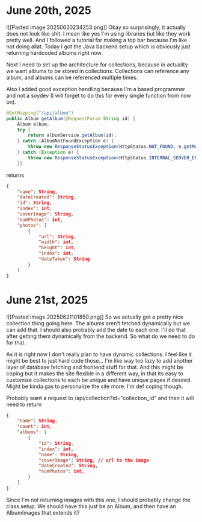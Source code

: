 # June 20th, 2025
![[Pasted image 20250620234253.png]]
Okay so surprisingly, it actually does not look like shit. I mean like yes I'm using libraries but like they work pretty well. And I followed a tutorial for making a top bar because I'm like not doing allat. Today I got the Java backend setup which is obviously just returning hardcoded albums right now. 

Next I need to set up the architecture for collections, because in actuality we want albums to be stored in collections. Collections can reference any album, and albums can be referenced multiple times. 

Also I added good exception handling because I'm a based programmer and not a soydev (I will forget to do this for every single function from now on). 
```Java
@GetMapping("/api/album")  
public Album getAlbum(@RequestParam String id) {  
    Album album;  
    try {  
        return albumService.getAlbum(id);  
    } catch (AlbumNotFoundException e) {  
        throw new ResponseStatusException(HttpStatus.NOT_FOUND, e.getMessage());  
    } catch (Exception e) {  
        throw new ResponseStatusException(HttpStatus.INTERNAL_SERVER_ERROR, e.getMessage());  
    }}
```

returns 
```Json
{
	"name": String,
	"dateCreated": String,
	"id": String,
	"index": int,
	"coverImage": String,
	"numPhotos": int,
	"photos": [
		{
			"url": String,
			"width": int,
			"height": int,
			"index": int,
			"dateTaken": String
		}
	]
}
```
# June 21st, 2025
![[Pasted image 20250621101850.png]]
So we actually got a pretty nice collection thing going here. The albums aren't fetched dynamically but we can add that. I should also probably add the date to each one. I'll do that after getting them dynamically from the backend. So what do we need to do for that.

As it is right now I don't really plan to have dynamic collections. I feel like it might be best to just hard code those... I'm like way too lazy to add another layer of database fetching and frontend stuff for that. And this might be coping but it makes the site flexible in a different way, in that its easy to customize collections to each be unique and have unique pages if desired. Might be kinda gas to personalize the site more. I'm def coping though.

Probably want a request to /api/collection?id="collection_id"
and then it will need to return
```Json
{
	"name": String,
	"count": int,
	"albums": [
		{
			"id": String,
			"index": int,
			"name": String,
			"coverImage": String, // url to the image
			"dateCreated": String,
			"numPhotos": int,
		}
	]
}
```

Since I'm not returning images with this one, I should probably change the class setup. We should have this just be an Album, and then have an AlbumImages that extends it?